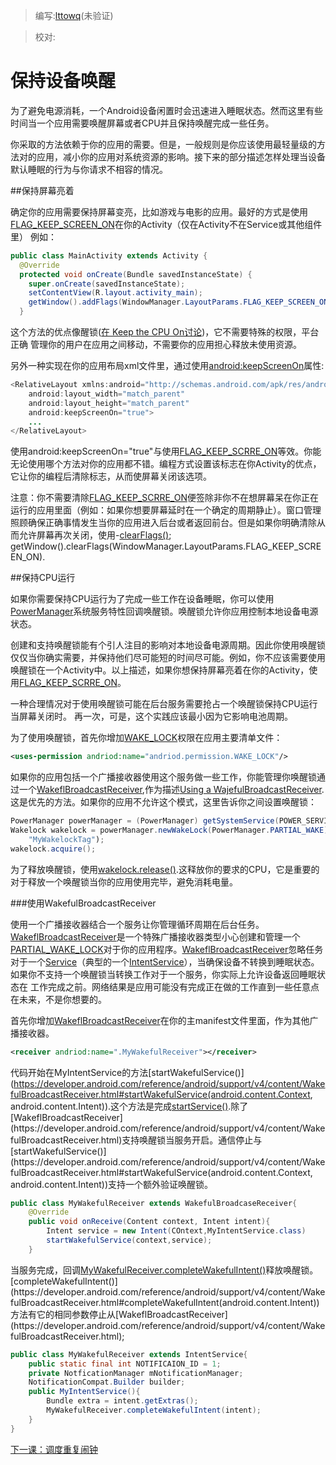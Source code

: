 > 编写:[lttowq](https://github.com/lttowq)(未验证)

> 校对:

# 保持设备唤醒
为了避免电源消耗，一个Android设备闲置时会迅速进入睡眠状态。然而这里有些时间当一个应用需要唤醒屏幕或者CPU并且保持唤醒完成一些任务。

你采取的方法依赖于你的应用的需要。但是，一般规则是你应该使用最轻量级的方法对的应用，减小你的应用对系统资源的影响。接下来的部分描述怎样处理当设备默认睡眠的行为与你请求不相容的情况。

##保持屏幕亮着

确定你的应用需要保持屏幕变亮，比如游戏与电影的应用。最好的方式是使用[FLAG_KEEP_SCREEN_ON](https://developer.android.com/reference/android/view/WindowManager.LayoutParams.html#FLAG_KEEP_SCREEN_ON)在你的Activity（仅在Activity不在Service或其他组件里）
例如：

```java
public class MainActivity extends Activity {
  @Override
  protected void onCreate(Bundle savedInstanceState) {
    super.onCreate(savedInstanceState);
    setContentView(R.layout.activity_main);
    getWindow().addFlags(WindowManager.LayoutParams.FLAG_KEEP_SCREEN_ON);
  }
```

这个方法的优点像醒锁([在 Keep the CPU On讨论]())，它不需要特殊的权限，平台正确
管理你的用户在应用之间移动，不需要你的应用担心释放未使用资源。

另外一种实现在你的应用布局xml文件里，通过使用[android:keepScreenOn](https://developer.android.com/reference/android/R.attr.html#keepScreenOn)属性:
```java
<RelativeLayout xmlns:android="http://schemas.android.com/apk/res/android"
    android:layout_width="match_parent"
    android:layout_height="match_parent"
    android:keepScreenOn="true">
    ...
</RelativeLayout>
```

使用android:keepScreenOn="true"与使用[FLAG_KEEP_SCRRE_ON](https://developer.android.com/reference/android/view/WindowManager.LayoutParams.html#FLAG_KEEP_SCREEN_ON)等效。你能无论使用哪个方法对你的应用都不错。编程方式设置该标志在你Activity的优点，它让你的编程后清除标志，从而使屏幕关闭该选项。

注意：你不需要清除[FLAG_KEEP_SCRRE_ON](https://developer.android.com/reference/android/view/WindowManager.LayoutParams.html#FLAG_KEEP_SCREEN_ON)便签除非你不在想屏幕呆在你正在运行的应用里面（例如：如果你想要屏幕延时在一个确定的周期静止）。窗口管理照顾确保正确事情发生当你的应用进入后台或者返回前台。但是如果你明确清除从而允许屏幕再次关闭，使用-[clearFlags()](https://developer.android.com/reference/android/view/Window.html#clearFlags(int));
getWindow().clearFlags(WindowManager.LayoutParams.FLAG_KEEP_SCREEN_ON).

##保持CPU运行

如果你需要保持CPU运行为了完成一些工作在设备睡眠，你可以使用[PowerManager](https://developer.android.com/reference/android/os/PowerManager.html)系统服务特性回调唤醒锁。唤醒锁允许你应用控制本地设备电源状态。

创建和支持唤醒锁能有个引人注目的影响对本地设备电源周期。因此你使用唤醒锁仅仅当你确实需要，并保持他们尽可能短的时间尽可能。例如，你不应该需要使用唤醒锁在一个Activity中。以上描述，如果你想保持屏幕亮着在你的Activity，使用[FLAG_KEEP_SCRRE_ON](https://developer.android.com/reference/android/view/WindowManager.LayoutParams.html#FLAG_KEEP_SCREEN_ON)。

一种合理情况对于使用唤醒锁可能在后台服务需要抢占一个唤醒锁保持CPU运行当屏幕关闭时。
再一次，可是，这个实践应该最小因为它影响电池周期。

为了使用唤醒锁，首先你增加[WAKE_LOCK](https://developer.android.com/reference/android/Manifest.permission.html#WAKE_LOCK)权限在应用主要清单文件：

```xml
<uses-permission andriod:name="andriod.permission.WAKE_LOCK"/>
```

如果你的应用包括一个广播接收器使用这个服务做一些工作，你能管理你唤醒锁通过一个[WakeflBroadcastReceiver](https://developer.android.com/reference/android/support/v4/content/WakefulBroadcastReceiver.html),作为描述[Using a WajefulBroadcastReceiver](https://developer.android.com/training/scheduling/wakelock.html#wakeful).这是优先的方法。如果你的应用不允许这个模式，这里告诉你之间设置唤醒锁：

```java
PowerManager powerManager = (PowerManager) getSystemService(POWER_SERVICE);
Wakelock wakelock = powerManager.newWakeLock(PowerManager.PARTIAL_WAKE)LOCK),
	"MyWakelockTag");
wakelock.acquire();
```
为了释放唤醒锁，使用[wakelock.release()](https://developer.android.com/reference/android/os/PowerManager.WakeLock.html#release()).这释放你的要求的CPU，它是重要的
对于释放一个唤醒锁当你的应用使用完毕，避免消耗电量。

###使用WakefulBroadcastReceiver

使用一个广播接收器结合一个服务让你管理循环周期在后台任务。[WakeflBroadcastReceiver](https://developer.android.com/reference/android/support/v4/content/WakefulBroadcastReceiver.html)是一个特殊广播接收器类型小心创建和管理一个[PARTIAL_WAKE_LOCK](https://developer.android.com/reference/android/os/PowerManager.html#PARTIAL_WAKE_LOCK)对于你的应用程序。[WakeflBroadcastReceiver](https://developer.android.com/reference/android/support/v4/content/WakefulBroadcastReceiver.html)忽略任务对于一个[Service](https://developer.android.com/reference/android/app/Service.html)（典型的一个[IntentService](https://developer.android.com/reference/android/app/IntentService.html)），当确保设备不转换到睡眠状态。如果你不支持一个唤醒锁当转换工作对于一个服务，你实际上允许设备返回睡眠状态在
工作完成之前。网络结果是应用可能没有完成正在做的工作直到一些任意点在未来，不是你想要的。

首先你增加[WakeflBroadcastReceiver](https://developer.android.com/reference/android/support/v4/content/WakefulBroadcastReceiver.html)在你的主manifest文件里面，作为其他广播接收器。

```xml
<receiver andriod:name=".MyWakefulReceiver"></receiver>
```

代码开始在MyIntentService的方法[startWakefulService()](https://developer.android.com/reference/android/support/v4/content/WakefulBroadcastReceiver.html#startWakefulService(android.content.Context, android.content.Intent)).这个方法是完成[startService()](https://developer.android.com/reference/android/content/Context.html#startService(android.content.Intent)).除了[WakeflBroadcastReceiver](https://developer.android.com/reference/android/support/v4/content/WakefulBroadcastReceiver.html)支持唤醒锁当服务开启。通信停止与[startWakefulService()](https://developer.android.com/reference/android/support/v4/content/WakefulBroadcastReceiver.html#startWakefulService(android.content.Context, android.content.Intent))支持一个额外验证唤醒锁。

```java
public class MyWakefulReceiver extends WakefulBroadcaseReceiver{
	@Override
	public void onReceive(Content context, Intent intent){
		Intent service = new Intent(COntext,MyIntentService.class)
		startWakefulService(context,service);
	}
```
	
当服务完成，回调[MyWakefulReceiver.completeWakefulIntent()](https://developer.android.com/reference/android/support/v4/content/WakefulBroadcastReceiver.html#completeWakefulIntent(android.content.Intent))释放唤醒锁。[completeWakefulIntent()](https://developer.android.com/reference/android/support/v4/content/WakefulBroadcastReceiver.html#completeWakefulIntent(android.content.Intent))方法有它的相同参数停止从[WakeflBroadcastReceiver](https://developer.android.com/reference/android/support/v4/content/WakefulBroadcastReceiver.html);

```java
public class MyWakefulReceiver extends IntentService{
	public static final int NOTIFICAION_ID = 1;
	private NotficationManager mNotificationManager;
	NotificationCompat.Builder builder;
	public MyIntentService(){
		Bundle extra = intent.getExtras();
		MyWakefulReceiver.completeWakefulIntent(intent);
	}
}
```
[下一课：调度重复闹钟](https://developer.android.com/training/scheduling/alarms.html)